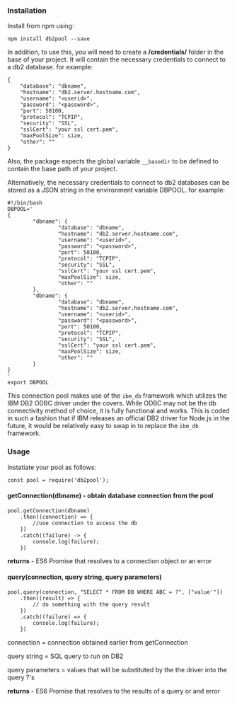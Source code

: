 ### Installation

Install from npm using:

`npm install db2pool --save`

In addition, to use this, you will need to create a **/credentials/** folder in the base of your project.  It will contain the necessary credentials to connect to a db2 database.  for example:

```
{
	"database": "dbname",
	"hostname": "db2.server.hostname.com",
	"username": "<userid>",
	"password": "<password>",
	"port": 50100,
	"protocol": "TCPIP",
	"security": "SSL",
	"sslCert": "your ssl cert.pem",
	"maxPoolSize": size,
	"other": ""
}
```

Also, the package expects the global variable `__basedir` to be defined to contain the base path of your project.

Alternatively, the necessary credentials to connect to db2 databases can be stored as a JSON string in the environment variable DBPOOL.  for example:

```
#!/bin/bash
DBPOOL='
{
        "dbname": {
                "database": "dbname",
                "hostname": "db2.server.hostname.com",
                "username": "<userid>",
                "password": "<password>",
                "port": 50100,
                "protocol": "TCPIP",
                "security": "SSL",
                "sslCert": "your ssl cert.pem",
                "maxPoolSize": size,
                "other": ""
        },
        "dbname": {
                "database": "dbname",
                "hostname": "db2.server.hostname.com",
                "username": "<userid>",
                "password": "<password>",
                "port": 50100,
                "protocol": "TCPIP",
                "security": "SSL",
                "sslCert": "your ssl cert.pem",
                "maxPoolSize": size,
                "other": ""
        }
}
'
export DBPOOL
```

This connection pool makes use of the `ibm_db` framework which utilizes the IBM DB2 ODBC driver under the covers.  While ODBC may not be the db connectivity method of choice, it is fully functional and works.  This is coded in such a fashion that if IBM releases an official DB2 driver for Node.js in the future, it would be relatively easy to swap in to replace the `ibm_db` framework.

### Usage

Instatiate your pool as follows:

`const pool = require('db2pool');`

#### getConnection(dbname) - obtain database connection from the pool

```
pool.getConnection(dbname)
	.then((connection) => {
		//use connection to access the db
	})
	.catch((failure) -> {
		console.log(failure);
	})
```

**returns** - ES6 Promise that resolves to a connection object or an error

#### query(connection, query string, query parameters)

```
pool.query(connection, "SELECT * FROM DB WHERE ABC = ?", ["value'"])
	.then((result) => {
		// do something with the query result
	})
	.catch((failure) => {
		console.log(failure);
	})
```

connection = connection obtained earlier from getConnection

query string = SQL query to run on DB2

query parameters = values that will be substituted by the the driver into the query ?'s

**returns** - ES6 Promise that resolves to the results of a query or and error

